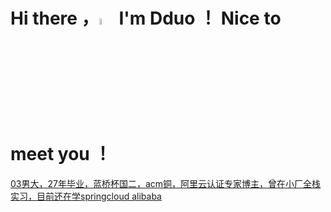 # Hi there ，<a href="https://ericwxy.github.io/"><img src="https://media.giphy.com/media/hvRJCLFzcasrR4ia7z/giphy.gif" width="5%"></a>  I'm Dduo ！ Nice to meet you ！<a href="https://afdian.com/a/ericwxy" title="buy me a coffee" >
 
03男大，27年毕业，蓝桥杯国二，acm铜，阿里云认证专家博主，曾在小厂全栈实习，目前还在学springcloud alibaba

